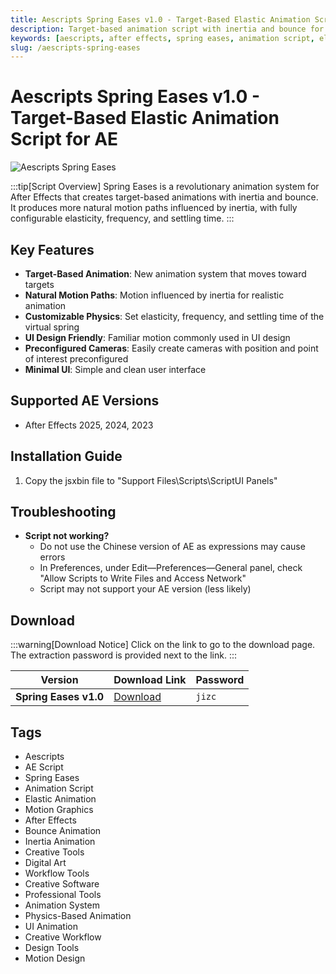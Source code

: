 ```yaml
---
title: Aescripts Spring Eases v1.0 - Target-Based Elastic Animation Script for AE
description: Target-based animation script with inertia and bounce for After Effects. Create natural motion paths influenced by inertia with configurable elasticity, frequency, and settling time.
keywords: [aescripts, after effects, spring eases, animation script, elastic animation, motion graphics, ae plugin, bounce animation]
slug: /aescripts-spring-eases
---
```


<!-- Above is frontmatter Part - generated based on content to meet Google SEO requirements, balancing automation efficiency with Google's E-E-A-T principles -->

# Aescripts Spring Eases v1.0 - Target-Based Elastic Animation Script for AE

![Aescripts Spring Eases](https://www.gfxcamp.com/wp-content/uploads/2025/09/Spring-Ease.jpg)

:::tip[Script Overview]
Spring Eases is a revolutionary animation system for After Effects that creates target-based animations with inertia and bounce. It produces more natural motion paths influenced by inertia, with fully configurable elasticity, frequency, and settling time.
:::

## Key Features

- **Target-Based Animation**: New animation system that moves toward targets
- **Natural Motion Paths**: Motion influenced by inertia for realistic animation
- **Customizable Physics**: Set elasticity, frequency, and settling time of the virtual spring
- **UI Design Friendly**: Familiar motion commonly used in UI design
- **Preconfigured Cameras**: Easily create cameras with position and point of interest preconfigured
- **Minimal UI**: Simple and clean user interface

## Supported AE Versions

- After Effects 2025, 2024, 2023

## Installation Guide

1. Copy the jsxbin file to "Support Files\\Scripts\\ScriptUI Panels"

## Troubleshooting

- **Script not working?**
  - Do not use the Chinese version of AE as expressions may cause errors
  - In Preferences, under Edit—Preferences—General panel, check "Allow Scripts to Write Files and Access Network"
  - Script may not support your AE version (less likely)

## Download

:::warning[Download Notice]
Click on the link to go to the download page. The extraction password is provided next to the link.
:::

| Version | Download Link | Password |
|---------|---------------|----------|
| **Spring Eases v1.0** | [Download](https://pan.baidu.com/s/17xKagevOT0wzhTfCl2WNwg?pwd=jizc) | `jizc` |

## Tags

- Aescripts
- AE Script
- Spring Eases
- Animation Script
- Elastic Animation
- Motion Graphics
- After Effects
- Bounce Animation
- Inertia Animation
- Creative Tools
- Digital Art
- Workflow Tools
- Creative Software
- Professional Tools
- Animation System
- Physics-Based Animation
- UI Animation
- Creative Workflow
- Design Tools
- Motion Design